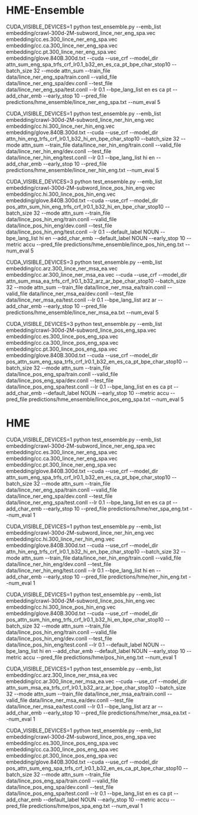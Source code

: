 # HME-Ensemble
CUDA_VISIBLE_DEVICES=1 python test_ensemble.py --emb_list embedding/crawl-300d-2M-subword_lince_ner_eng_spa.vec embedding/cc.es.300_lince_ner_eng_spa.vec embedding/cc.ca.300_lince_ner_eng_spa.vec embedding/cc.pt.300_lince_ner_eng_spa.vec embedding/glove.840B.300d.txt --cuda --use_crf --model_dir attn_sum_eng_spa_trfs_crf_lr0.1_b32_en_es_ca_pt_bpe_char_stop10 --batch_size 32 --mode attn_sum --train_file data/lince_ner_eng_spa/train.conll --valid_file data/lince_ner_eng_spa/dev.conll --test_file data/lince_ner_eng_spa/test.conll --lr 0.1 --bpe_lang_list en es ca pt --add_char_emb --early_stop 10 --pred_file predictions/hme_ensemble/lince_ner_eng_spa.txt --num_eval 5

CUDA_VISIBLE_DEVICES=1 python test_ensemble.py --emb_list embedding/crawl-300d-2M-subword_lince_ner_hin_eng.vec embedding/cc.hi.300_lince_ner_hin_eng.vec embedding/glove.840B.300d.txt --cuda --use_crf --model_dir attn_hin_eng_trfs_crf_lr0.1_b32_hi_en_bpe_char_stop10 --batch_size 32 --mode attn_sum --train_file data/lince_ner_hin_eng/train.conll --valid_file data/lince_ner_hin_eng/dev.conll --test_file data/lince_ner_hin_eng/test.conll --lr 0.1 --bpe_lang_list hi en --add_char_emb --early_stop 10 --pred_file predictions/hme_ensemble/lince_ner_hin_eng.txt --num_eval 5

CUDA_VISIBLE_DEVICES=3 python test_ensemble.py --emb_list embedding/crawl-300d-2M-subword_lince_pos_hin_eng.vec embedding/cc.hi.300_lince_pos_hin_eng.vec embedding/glove.840B.300d.txt --cuda --use_crf --model_dir pos_attn_sum_hin_eng_trfs_crf_lr0.1_b32_hi_en_bpe_char_stop10 --batch_size 32 --mode attn_sum --train_file data/lince_pos_hin_eng/train.conll --valid_file data/lince_pos_hin_eng/dev.conll --test_file data/lince_pos_hin_eng/test.conll --lr 0.1 --default_label NOUN --bpe_lang_list hi en --add_char_emb --default_label NOUN --early_stop 10 --metric accu --pred_file predictions/hme_ensemble/lince_pos_hin_eng.txt --num_eval 5

CUDA_VISIBLE_DEVICES=3 python test_ensemble.py --emb_list embedding/cc.arz.300_lince_ner_msa_ea.vec embedding/cc.ar.300_lince_ner_msa_ea.vec --cuda --use_crf --model_dir attn_sum_msa_ea_trfs_crf_lr0.1_b32_arz_ar_bpe_char_stop10 --batch_size 32 --mode attn_sum --train_file data/lince_ner_msa_ea/train.conll --valid_file data/lince_ner_msa_ea/dev.conll --test_file data/lince_ner_msa_ea/test.conll --lr 0.1 --bpe_lang_list arz ar --add_char_emb --early_stop 10 --pred_file predictions/hme_ensemble/lince_ner_msa_ea.txt --num_eval 5

CUDA_VISIBLE_DEVICES=3 python test_ensemble.py --emb_list embedding/crawl-300d-2M-subword_lince_pos_eng_spa.vec embedding/cc.es.300_lince_pos_eng_spa.vec embedding/cc.ca.300_lince_pos_eng_spa.vec embedding/cc.pt.300_lince_pos_eng_spa.vec embedding/glove.840B.300d.txt --cuda --use_crf --model_dir pos_attn_sum_eng_spa_trfs_crf_lr0.1_b32_en_es_ca_pt_bpe_char_stop10 --batch_size 32 --mode attn_sum --train_file data/lince_pos_eng_spa/train.conll --valid_file data/lince_pos_eng_spa/dev.conll --test_file data/lince_pos_eng_spa/test.conll --lr 0.1 --bpe_lang_list en es ca pt --add_char_emb --default_label NOUN --early_stop 10 --metric accu --pred_file predictions/hme_ensemble/lince_pos_eng_spa.txt --num_eval 5

# HME
CUDA_VISIBLE_DEVICES=1 python test_ensemble.py --emb_list embedding/crawl-300d-2M-subword_lince_ner_eng_spa.vec embedding/cc.es.300_lince_ner_eng_spa.vec embedding/cc.ca.300_lince_ner_eng_spa.vec embedding/cc.pt.300_lince_ner_eng_spa.vec embedding/glove.840B.300d.txt --cuda --use_crf --model_dir attn_sum_eng_spa_trfs_crf_lr0.1_b32_en_es_ca_pt_bpe_char_stop10 --batch_size 32 --mode attn_sum --train_file data/lince_ner_eng_spa/train.conll --valid_file data/lince_ner_eng_spa/dev.conll --test_file data/lince_ner_eng_spa/test.conll --lr 0.1 --bpe_lang_list en es ca pt --add_char_emb --early_stop 10 --pred_file predictions/hme/ner_spa_eng.txt --num_eval 1

CUDA_VISIBLE_DEVICES=1 python test_ensemble.py --emb_list embedding/crawl-300d-2M-subword_lince_ner_hin_eng.vec embedding/cc.hi.300_lince_ner_hin_eng.vec embedding/glove.840B.300d.txt --cuda --use_crf --model_dir attn_hin_eng_trfs_crf_lr0.1_b32_hi_en_bpe_char_stop10 --batch_size 32 --mode attn_sum --train_file data/lince_ner_hin_eng/train.conll --valid_file data/lince_ner_hin_eng/dev.conll --test_file data/lince_ner_hin_eng/test.conll --lr 0.1 --bpe_lang_list hi en --add_char_emb --early_stop 10 --pred_file predictions/hme/ner_hin_eng.txt --num_eval 1

CUDA_VISIBLE_DEVICES=1 python test_ensemble.py --emb_list embedding/crawl-300d-2M-subword_lince_pos_hin_eng.vec embedding/cc.hi.300_lince_pos_hin_eng.vec embedding/glove.840B.300d.txt --cuda --use_crf --model_dir pos_attn_sum_hin_eng_trfs_crf_lr0.1_b32_hi_en_bpe_char_stop10 --batch_size 32 --mode attn_sum --train_file data/lince_pos_hin_eng/train.conll --valid_file data/lince_pos_hin_eng/dev.conll --test_file data/lince_pos_hin_eng/test.conll --lr 0.1 --default_label NOUN --bpe_lang_list hi en --add_char_emb --default_label NOUN --early_stop 10 --metric accu --pred_file predictions/hme/pos_hin_eng.txt --num_eval 1

CUDA_VISIBLE_DEVICES=1 python test_ensemble.py --emb_list embedding/cc.arz.300_lince_ner_msa_ea.vec embedding/cc.ar.300_lince_ner_msa_ea.vec --cuda --use_crf --model_dir attn_sum_msa_ea_trfs_crf_lr0.1_b32_arz_ar_bpe_char_stop10 --batch_size 32 --mode attn_sum --train_file data/lince_ner_msa_ea/train.conll --valid_file data/lince_ner_msa_ea/dev.conll --test_file data/lince_ner_msa_ea/test.conll --lr 0.1 --bpe_lang_list arz ar --add_char_emb --early_stop 10 --pred_file predictions/hme/ner_msa_ea.txt --num_eval 1

CUDA_VISIBLE_DEVICES=1 python test_ensemble.py --emb_list embedding/crawl-300d-2M-subword_lince_pos_eng_spa.vec embedding/cc.es.300_lince_pos_eng_spa.vec embedding/cc.ca.300_lince_pos_eng_spa.vec embedding/cc.pt.300_lince_pos_eng_spa.vec embedding/glove.840B.300d.txt --cuda --use_crf --model_dir pos_attn_sum_eng_spa_trfs_crf_lr0.1_b32_en_es_ca_pt_bpe_char_stop10 --batch_size 32 --mode attn_sum --train_file data/lince_pos_eng_spa/train.conll --valid_file data/lince_pos_eng_spa/dev.conll --test_file data/lince_pos_eng_spa/test.conll --lr 0.1 --bpe_lang_list en es ca pt --add_char_emb --default_label NOUN --early_stop 10 --metric accu --pred_file predictions/hme/pos_spa_eng.txt --num_eval 1